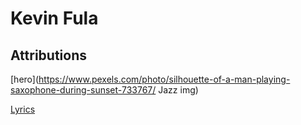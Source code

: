 # Kevin Fula

## Attributions

[hero](https://www.pexels.com/photo/silhouette-of-a-man-playing-saxophone-during-sunset-733767/
Jazz img)


[Lyrics](https://www.google.ca/search?q=what+a+wonderful+world+lyrics&sca_esv=586033817&sxsrf=AM9HkKlDraPdNeYvC0VdmV0wxZ7heWw7fQ%3A1701200350144&source=hp&ei=3kFmZc63BvOz0PEP-Oi86Ac&iflsig=AO6bgOgAAAAAZWZP7kP7WJ69qFWp29o8m-ZdM0Eiob2O&ved=0ahUKEwjOnr2UueeCAxXzGTQIHXg0D30Q4dUDCAw&uact=5&oq=what+a+wonderful+world+lyrics&gs_lp=Egdnd3Mtd2l6Ih13aGF0IGEgd29uZGVyZnVsIHdvcmxkIGx5cmljczIFEAAYgAQyBRAAGIAEMgUQABiABDIFEAAYgAQyBRAAGIAEMgUQABiABDIFEAAYgAQyBRAAGIAEMgUQABiABDIFEAAYgARI85YBUABYhn9wDHgAkAEBmAHjAqAB3y2qAQkxMC4yMy42LjK4AQPIAQD4AQHCAgoQIxiABBiKBRgnwgIEECMYJ8ICEBAAGIAEGIoFGLEDGIMBGEPCAgoQABiABBiKBRhDwgILEAAYgAQYsQMYgwHCAhAQLhiABBiKBRixAxiDARhDwgILEAAYgAQYigUYkQLCAgQQABgDwgIREC4YgAQYigUYsQMYxwEY0QPCAggQABiABBixA8ICBRAuGIAEwgIHEC4YgAQYCsICBxAAGIAEGArCAgcQABiABBgNwgIGEAAYHhgNwgIGEAAYFhgewgIIEAAYFhgeGA_CAgoQABgeGA0YDxgKwgIIEAAYHhgNGA_CAgUQIRigAQ&sclient=gws-wiz)
